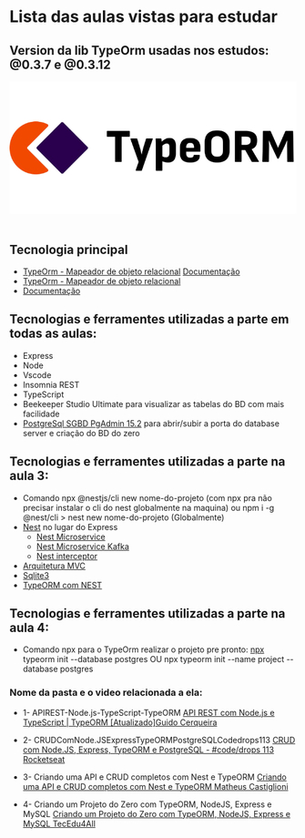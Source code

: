 # Lista das aulas vistas para estudar

## Version da lib TypeOrm usadas nos estudos: @0.3.7 e @0.3.12
<img src="https://github.com/typeorm/typeorm/raw/master/resources/logo_big.png">
&nbsp;&nbsp;&nbsp;&nbsp;&nbsp;&nbsp;&nbsp;&nbsp;&nbsp;&nbsp;&nbsp;&nbsp;&nbsp;

## Tecnologia principal
- [TypeOrm - Mapeador de objeto relacional](https://orkhan.gitbook.io/typeorm/docs/relational-query-builder) [Documentação](https://typeorm.io)
- [TypeOrm - Mapeador de objeto relacional](https://typeorm.biunav.com/en/using-ormconfig.html#using-ormconfig-js) 
- [Documentação](https://typeorm.io)

## Tecnologias e ferramentes utilizadas a parte em todas as aulas:
- Express
- Node
- Vscode
- Insomnia REST
- TypeScript
- Beekeeper Studio Ultimate para visualizar as tabelas do BD com mais facilidade
- [PostgreSql SGBD PgAdmin 15.2](https://www.postgresql.org/download/windows/) para abrir/subir a porta do database server e criação do BD do zero

## Tecnologias e ferramentes utilizadas a parte na aula 3:
- Comando npx @nestjs/cli new nome-do-projeto (com npx pra não precisar instalar o cli do nest globalmente na maquina) ou npm i -g @nest/cli > nest new nome-do-projeto (Globalmente)
- [Nest](https://nestjs.com) no lugar do Express
  - [Nest Microservice](https://docs.nestjs.com/microservices/basics)
  - [Nest Microservice Kafka](https://docs.nestjs.com/microservices/kafka)
  - [Nest interceptor](https://docs.nestjs.com/interceptors)
- [Arquitetura MVC](https://blog.matheuscastiglioni.com.br/arquitetura-mvc/)
- [Sqlite3](https://www.sqlite.org/index.html)
- [TypeORM com NEST](https://docs.nestjs.com/techniques/database)

## Tecnologias e ferramentes utilizadas a parte na aula 4:
- Comando npx para o TypeOrm realizar o projeto pre pronto: [npx](https://blog.rocketseat.com.br/conhecendo-o-npx-executor-de-pacote-do-npm/) typeorm init --database postgres  OU  npx typeorm init --name project --database postgres

### Nome da pasta e o video relacionada a ela:

- 1- APIREST-Node.js-TypeScript-TypeORM
  [API REST com Node.js e TypeScript | TypeORM [Atualizado]Guido Cerqueira](https://www.youtube.com/watch?v=j8cm2C5-xn8)

- 2- CRUDComNode.JSExpressTypeORMPostgreSQLCodedrops113
  [CRUD com Node.JS, Express, TypeORM e PostgreSQL - #code/drops 113 Rocketseat](https://www.youtube.com/watch?v=9AO2hZJsHrs&list=PLYCbr20ulfkJ4rv9MPkUQ858q7ajqWu5Y&index=9&t=1348s)

- 3- Criando uma API e CRUD completos com Nest e TypeORM
  [Criando uma API e CRUD completos com Nest e TypeORM Matheus Castiglioni](https://www.youtube.com/watch?v=wLr23WHZQhA&list=PLYCbr20ulfkJ4rv9MPkUQ858q7ajqWu5Y&index=10&t=1055s)

- 4- Criando um Projeto do Zero com TypeORM, NodeJS, Express e MySQL
  [Criando um Projeto do Zero com TypeORM, NodeJS, Express e MySQL TecEdu4All](https://www.youtube.com/watch?v=c74zNWoCJiA&list=PLYCbr20ulfkJ4rv9MPkUQ858q7ajqWu5Y&index=14&t=2038s)



